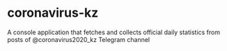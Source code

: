 # coronavirus-kz
A console application that fetches and collects official daily statistics from posts of @coronavirus2020_kz Telegram channel
